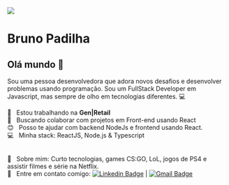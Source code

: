 <img width="auto" src="https://github.com/tgmarinho/tgmarinho/blob/master/banner.png">


# Bruno Padilha

## Olá mundo 👋
Sou uma pessoa desenvolvedora que adora novos desafios e desenvolver problemas usando programação.
Sou um FullStack Developer em Javascript, mas sempre de olho em tecnologias diferentes. :computer:

 :rocket:  &nbsp; Estou trabalhando na **Gen|Retail**
 <br/> :purple_heart: &nbsp; Buscando colaborar com projetos em Front-end usando React
 <br/> :blush: &nbsp; Posso te ajudar com backend NodeJs e frontend usando React.
 <br/> :computer: &nbsp; Minha stack: ReactJS, Node.js & Typescript
 
 <br/> 💬  &nbsp; Sobre mim: Curto tecnologias, games CS:GO, LoL, jogos de PS4 e assistir filmes e série na Netflix.
 <br/> :email: &nbsp; Entre em contato comigo: [![Linkedin Badge](https://img.shields.io/badge/-BrunoPadilha-blue?style=flat-square&logo=Linkedin&logoColor=white&link=https://www.linkedin.com/in/brpadilha/)](https://www.linkedin.com/in/brpadilha/) 
| 
[![Gmail Badge](https://img.shields.io/badge/-brpadilha.dev@gmail.com-c14438?style=flat-square&logo=Gmail&logoColor=white&link=mailto:tbrpadilha.dev@gmail.com)](mailto:tgmarinho@gmail.com)

